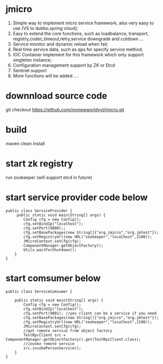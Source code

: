 # jmicro
1. Simple way to implement micro service framework, also very easy to use (VS to dubbo,spring cloud);
2. Easy to extend the core functions, such as loadbalance, transport, registry,codec,timeout,retry,service downgrade and cutdown ...
3. Service monitor and dynamic reload when fail;
4. Real time service data, such as qps for specify service method;
5. IOC Container implement for this framework which only support singleton instance;
6. Configuration management support by ZK or Etcd
7. Sentinel support
8. More functions will be added ....

# downnload source code
git checkout https://github.com/mynewworldyyl/jmicro.git

# build
maven clean install

# start zk registry
 run zookeeper (will support etcd in future)


# start service provider code below
~~~
public class ServiceProvider {
	 public static void main(String[] args) {
		Config cfg = new Config();
		cfg.setBindIp("localhost");
		cfg.setPort(9800);;
		cfg.setBasePackages(new String[]{"org.jmicro","org.jmtest"});
		cfg.setRegistryUrl(new URL("zookeeper","localhost",2180));
		JMicroContext.setCfg(cfg);
		ComponentManager.getObjectFactory();
		Utils.waitForShutdown();
	}
}
~~~

# start comsumer below

~~~
public class ServiceComsumer {

	public static void main(String[] args) {
		Config cfg = new Config();
		cfg.setBindIp("localhost");
		cfg.setPort(9801); //yes client can be a service if you need
		cfg.setBasePackages(new String[]{"org.jmicro","org.jmtest"}); 
		cfg.setRegistryUrl(new URL("zookeeper","localhost",2180));
		JMicroContext.setCfg(cfg);
		//got remote service from object factory
		TestRpcClient src = ComponentManager.getObjectFactory().get(TestRpcClient.class);
		//invoke remote service
		src.invokePersonService();
	}
}
~~~
